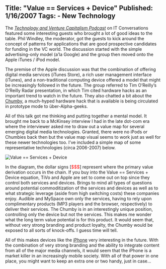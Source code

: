 Title: "Value == Services + Device"
Published: 1/16/2007
Tags:
    - New Technology
---
The [<i>Technology and Venture Capitalism Podcast</i>](http://web.archive.org/web/20130729204959id_/http://itc.conversationsnetwork.org/shows/detail1693.html) on IT Conversations featured some interesting guests who brought a lot of good ideas to the table. Phil Windley, the moderator, got the guests to kick around the concept of patterns for applications that are good prospective candidates for funding in the VC world. The discussion started with the simple advertising-only model (a’la Google) and the group then moved onto the Apple iTunes / iPod model.

The premise of the Apple discussion was that the combination of offering digital media services (iTunes Store), a rich user management interface (iTunes), and a non-traditional computing device offered a model that might be increasingly followed in the future. The group referred to Tim O’Reilly’s O’Reilly Radar presentation, in which Tim cited hardware hacks as an important trend to watch in the future. They also chatted a bit about the [Chumby](http://www.chumby.com/), a much-hyped hardware hack that is available is being circulated in prototype mode to über-Alpha-geeks.

All of this talk got me thinking and putting together a mental model. It brought me back to a McKinsey interview I had in the late dot-com era where the interviewer asked me to draw out a value map for several emerging digital media technologies. Granted, there were no iPods or Chumbies back then but the value map visual seems to work just as well for these newer technologies too. I’ve included a simple map of some representative technologies (circa 2006-2007) below.

![Value == Services + Device](https://s3.amazonaws.com/s3.beckshome.com/20070116-Value-Equals-Services-Plus-Device.png)

In the diagram, the dollar signs [<span style="color:red">$$$</span>] represent where the primary value derivation occurs in the chain. If you buy into the Value == Services + Device equation, TiVo and Apple are set to come out on top since they control both services and devices. Brings to mind all types of questions around potential commoditization of the services and devices as well as to what strategic leverage (aside from high switching costs) these companies enjoy. Audible and MySpace own only the services, having to rely upon complimentary products (MP3 players and the browser, respectively) to deliver their services. The Chumby is in an interestingly unique position, controlling only the device but not the services. This makes me wonder what the long term value potential is for this product. It would seem that, without very strong branding and product loyalty, the Chumby would be exposed to all sorts of knock-offs. I guess time will tell.

All of this makes devices like the [iPhone](https://www.apple.com/iphone/) very interesting in the future. With the combination of very strong branding and the ability to integrate content from all of the major media channels, it would seem that the iPhone is a market killer in an increasingly mobile society. With all of that power in one place, you might want to keep an extra one or two handy, just in case…